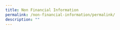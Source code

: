 ```yaml
---
title: Non Financial Information
permalink: /non-financial-information/permalink/
description: ""
---
```

